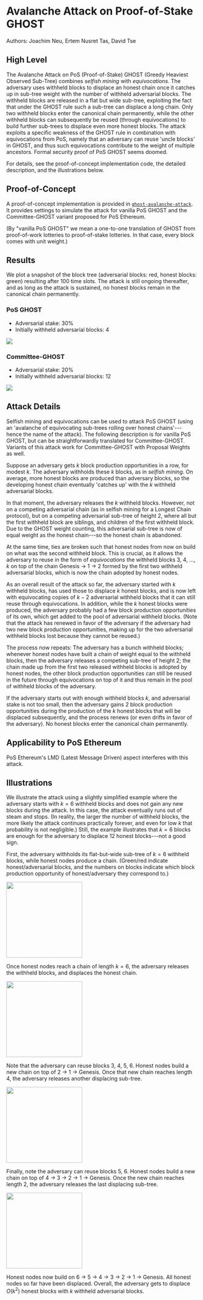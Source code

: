 # Avalanche Attack on Proof-of-Stake GHOST

Authors: Joachim Neu, Ertem Nusret Tas, David Tse


## High Level

The Avalanche Attack on PoS (Proof-of-Stake) GHOST (Greedy Heaviest Observed Sub-Tree) combines *selfish mining* with *equivocations*. The adversary uses withheld blocks to displace an honest chain once it catches up in sub-tree weight with the number of withheld adversarial blocks. The withheld blocks are released in a flat but wide sub-tree, exploiting the fact that under the GHOST rule such a sub-tree can displace a long chain. Only two withheld blocks enter the canonical chain permanently, while the other withheld blocks can subsequently be reused (through equivocations) to build further sub-trees to displace even more honest blocks. The attack exploits a specific weakness of the GHOST rule in combination with equivocations from PoS, namely that an adversary can reuse 'uncle blocks' in GHOST, and thus such equivocations contribute to the weight of multiple ancestors. Formal security proof of PoS GHOST seems doomed.

For details, see the proof-of-concept implementation code, the detailed description, and the illustrations below.


## Proof-of-Concept

A proof-of-concept implementation is provided in [`ghost-avalanche-attack`](/ghost-avalanche-attack/). It provides settings to simulate the attack for vanilla PoS GHOST and the Committee-GHOST variant proposed for PoS Ethereum.

(By "vanilla PoS GHOST" we mean a one-to-one translation of GHOST from proof-of-work lotteries to proof-of-stake lotteries. In that case, every block comes with unit weight.)


## Results

We plot a snapshot of the block tree (adversarial blocks: red, honest blocks: green) resulting after 100 time slots. The attack is still ongoing thereafter, and as long as the attack is sustained, no honest blocks remain in the canonical chain permanently.

### PoS GHOST

* Adversarial stake: 30%
* Initially withheld adversarial blocks: 4

![](/ghost-avalanche-attack/attack-pos-ghost.png)

### Committee-GHOST

* Adversarial stake: 20%
* Initially withheld adversarial blocks: 12

![](/ghost-avalanche-attack/attack-committee-ghost.png)


## Attack Details

Selfish mining and equivocations can be used to attack PoS GHOST (using an 'avalanche of equivocating sub-trees rolling over honest chains'---hence the name of the attack). The following description is for vanilla PoS GHOST, but can be straightforwardly translated for Committee-GHOST. Variants of this attack work for Committee-GHOST with Proposal Weights as well.

Suppose an adversary gets $k$ block production opportunities in a row, for modest $k$. The adversary withholds these $k$ blocks, as in *selfish mining*. On average, more honest blocks are produced than adversary blocks, so the developing honest chain eventually 'catches up' with the $k$ withheld adversarial blocks.

In that moment, the adversary releases the $k$ withheld blocks. However, not on a competing adversarial chain (as in selfish mining for a Longest Chain protocol), but on a competing adversarial sub-tree of height 2, where all but the first withheld block are siblings, and children of the first withheld block. Due to the GHOST weight counting, this adversarial sub-tree is now of equal weight as the honest chain---so the honest chain is abandoned.

At the same time, ties are broken such that honest nodes from now on build on what was the second withheld block. This is crucial, as it allows the adversary to reuse in the form of *equivocations* the withheld blocks 3, 4, ..., $k$ on top of the chain Genesis -> 1 -> 2 formed by the first two withheld adversarial blocks, which is now the chain adopted by honest nodes.

As an overall result of the attack so far, the adversary started with $k$ withheld blocks, has used those to displace $k$ honest blocks, and is now left with equivocating copies of $k-2$ adversarial withheld blocks that it can still reuse through equivocations. In addition, while the $k$ honest blocks were produced, the adversary probably had a few block production opportunities of its own, which get added to the pool of adversarial withheld blocks. (Note that the attack has renewed in favor of the adversary if the adversary had two new block production opportunities, making up for the two adversarial withheld blocks lost because they cannot be reused.)

The process now repeats: The adversary has a bunch withheld blocks; whenever honest nodes have built a chain of weight equal to the withheld blocks, then the adversary releases a competing sub-tree of height 2; the chain made up from the first two released withheld blocks is adopted by honest nodes, the other block production opportunities can still be reused in the future through equivocations on top of it and thus remain in the pool of withheld blocks of the adversary.

If the adversary starts out with enough withheld blocks $k$, and adversarial stake is not too small, then the adversary gains 2 block production opportunities during the production of the $k$ honest blocks that will be displaced subsequently, and the process renews (or even drifts in favor of the adversary). No honest blocks enter the canonical chain permanently.


## Applicability to PoS Ethereum

PoS Ethereum's LMD (Latest Message Driven) aspect interferes with this attack.


## Illustrations

We illustrate the attack using a slightly simplified example where the adversary starts with $k=6$ withheld blocks and does not gain any new blocks during the attack. In this case, the attack eventually runs out of steam and stops. (In reality, the larger the number of withheld blocks, the more likely the attack continues practically forever, and even for low $k$ that probability is not negligible.) Still, the example illustrates that $k=6$ blocks are enough for the adversary to displace $12$ honest blocks---not a good sign.

First, the adversary withholds its flat-but-wide sub-tree of $k=6$ withheld blocks, while honest nodes produce a chain. (Green/red indicate honest/adversarial blocks, and the numbers on blocks indicate which block production opportunity of honest/adversary they correspond to.)

<img src="example-step1.png" width="200" />

Once honest nodes reach a chain of length $k=6$, the adversary releases the withheld blocks, and displaces the honest chain.

<img src="example-step2.png" width="200" />

Note that the adversary can reuse blocks 3, 4, 5, 6. Honest nodes build a new chain on top of 2 -> 1 -> Genesis. Once that new chain reaches length $4$, the adversary releases another displacing sub-tree.

<img src="example-step3.png" width="200" />

Finally, note the adversary can reuse blocks 5, 6. Honest nodes build a new chain on top of 4 -> 3 -> 2 -> 1 -> Genesis. Once the new chain reaches length $2$, the adversary releases the last displacing sub-tree.

<img src="example-step4.png" width="200" />

Honest nodes now build on 6 -> 5 -> 4 -> 3 -> 2 -> 1 -> Genesis. All honest nodes so far have been displaced. Overall, the adversary gets to displace $O(k^2)$ honest blocks with $k$ withheld adversarial blocks.

